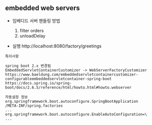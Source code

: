 ## embedded web servers  

* 임베디드 서버 핸들링 방법
    1. filter orders
    2. unloadDelay

    
* 실행
http://localhost:8080/factory/greetings


```
특이사항

spring boot 2.x 변경됨
EmbeddedServletContainerCustomizer -> WebServerFactoryCustomizer
https://www.baeldung.com/embeddedservletcontainercustomizer-configurableembeddedservletcontainer-spring-boot
https://docs.spring.io/spring-boot/docs/2.6.5/reference/html/howto.html#howto.webserver

자동설정 정보
org.springframework.boot.autoconfigure.SpringBootApplication
/META-INF/spring.factories
...
org.springframework.boot.autoconfigure.EnableAutoConfiguration=\
...
```
